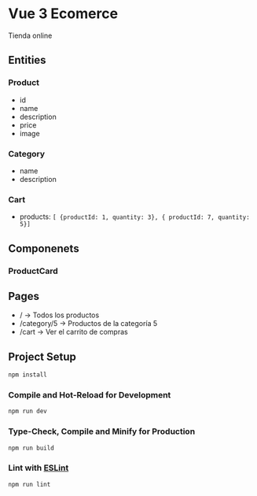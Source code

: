 # Vue 3 Ecomerce

Tienda online

## Entities

### Product

- id
- name
- description
- price
- image

### Category

- name
- description

### Cart

- products: `[ {productId: 1, quantity: 3}, { productId: 7, quantity: 5}]`

## Componenets

### ProductCard


## Pages

- / -> Todos los productos
- /category/5 -> Productos de la categoría 5
- /cart -> Ver el carrito de compras





## Project Setup

```sh
npm install
```

### Compile and Hot-Reload for Development

```sh
npm run dev
```

### Type-Check, Compile and Minify for Production

```sh
npm run build
```

### Lint with [ESLint](https://eslint.org/)

```sh
npm run lint
```
